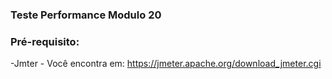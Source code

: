 ### Teste Performance Modulo 20

### Pré-requisito:

-Jmter -  Você encontra em: https://jmeter.apache.org/download_jmeter.cgi

